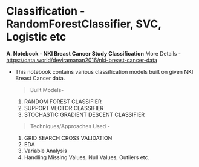 # Classification - RandomForestClassifier, SVC, Logistic etc 

<h><b> A. Notebook - NKI Breast Cancer Study Classification</b></h>
More Details - https://data.world/deviramanan2016/nki-breast-cancer-data
* This notebook contains various classification models built on given NKI Breast Cancer data.
  > Built Models-
    1. RANDOM FOREST CLASSIFIER
    2. SUPPORT VECTOR CLASSIFIER
    3. STOCHASTIC GRADIENT DESCENT CLASSIFIER
  
  > Techniques/Approaches Used - 
    1. GRID SEARCH CROSS VALIDATION
    2. EDA
    3. Variable Analysis
    4. Handling Missing Values, Null Values, Outliers etc.
 
